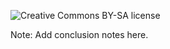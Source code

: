 <!-- .slide: data-menu-title="License" -->
<img src="images/by-sa.svg"
     alt="Creative Commons BY-SA license"
     class="full-slide" />

Note: Add conclusion notes here.



<!-- .slide: data-menu-title="SUSE logo" data-state="logo" -->



<!-- .slide: data-menu-title="SUSE logo" data-state="normal" -->
